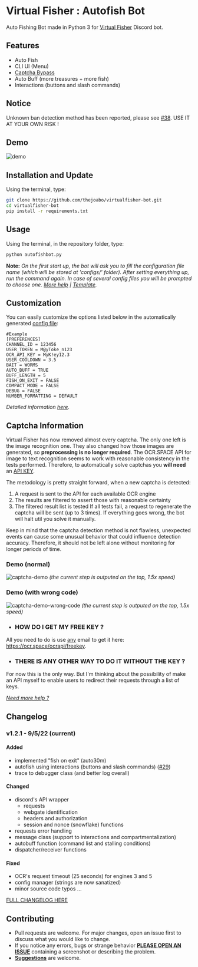 # Virtual Fisher : Autofish Bot
Auto Fishing Bot made in Python 3 for [Virtual Fisher](https://virtualfisher.com/) Discord bot.

## Features
- Auto Fish 
- CLI UI (Menu)
- [Captcha Bypass](#captcha-information)
- Auto Buff (more treasures + more fish)
- Interactions (buttons and slash commands)

## Notice
Unknown ban detection method has been reported, please see [#38](https://github.com/thejoabo/virtualfisher-bot/issues/38). USE IT AT YOUR OWN RISK !

## Demo
![demo](assets/images/demo.gif)


## Installation and Update
Using the terminal, type:
```bash
git clone https://github.com/thejoabo/virtualfisher-bot.git
cd virtualfisher-bot
pip install -r requirements.txt
```

## Usage
Using the terminal, in the repository folder, type:
```bash
python autofishbot.py
```
**Note:** *On the first start up, the bot will ask you to fill the configuration file name (which will be stored at 'configs/' folder). After setting everything up, run the command again. In case of several config files you will be prompted to choose one. [More help](assets/faq.md) | [Template](assets/template.config).*

## Customization

You can easily customize the options listed below in the automatically generated [config file](assets/template.config):

```config
#Example
[PREFERENCES]
CHANNEL_ID = 123456
USER_TOKEN = M@yToke_n123
OCR_API_KEY = MyK!ey12.3
USER_COOLDOWN = 3.5
BAIT = WORMS
AUTO_BUFF = TRUE
BUFF_LENGTH = 5
FISH_ON_EXIT = FALSE
COMPACT_MODE = FALSE
DEBUG = FALSE
NUMBER_FORMATTING = DEFAULT
```
*Detailed information [here](assets/faq.md).*


## Captcha Information
Virtual Fisher has now removed almost every captcha. The only one left is the image recognition one. They also changed how those images are generated, so **preprocessing is no longer required**. The OCR.SPACE API for image to text recognition seems to work with reasonable consistency in the tests performed. Therefore, to automatically solve captchas you **will need** an [API KEY](#how-do-i-get-my-free-key-).

The metodology is pretty straight forward, when a new captcha is detected:

1. A request is sent to the API for each available OCR engine
2. The results are filtered to assert those with reasonable certainty
3. The filtered result list is tested
If all tests fail, a request to regenerate the captcha will be sent (up to 3 times). If everything goes wrong, the bot will halt util you solve it manually.

Keep in mind that the captcha detection method  is not flawless, unexpected events can cause some unusual behavior that could influence detection accuracy. Therefore, it should not be left alone without monitoring for longer periods of time.
### Demo (normal)
![captcha-demo](assets/images/captcha-demo.gif)
*(the current step is outputed on the top, 1.5x speed)*

### Demo (with wrong code)
![captcha-demo-wrong-code](assets/images/captcha-with-wrong-code.gif)
*(the current step is outputed on the top, 1.5x speed)*

- ### HOW DO I GET MY **FREE** KEY ?
All you need to do is use [any](https://temp-mail.io/en) email to get it here: https://ocr.space/ocrapi/freekey.

- ### THERE IS ANY OTHER WAY TO DO IT **WITHOUT** THE KEY ?
For now this is the only way. But I'm thinking about the possibility of make an API myself to enable users to redirect their requests through a list of keys.

*[Need more help ?](assets/faq.md#how-do-i-get-my-ocrapikey-)*


## Changelog
### v1.2.1 - 9/5/22 (current)
#### **Added**
- implemented "fish on exit" (auto30m)
- autofish using interactions (buttons and slash commands) ([#29](https://github.com/thejoabo/virtualfisher-bot/issues/29))
- trace to debugger class (and better log overall)
#### **Changed**
- discord's API wrapper
  -  requests 
  -  webgate identification
  -  headers and authorization
  -  session and nonce (snowflake) functions
- requests error handling
- message class (support to interactions and compartmentalization)
- autobuff function (command list and stalling conditions)
- dispatcher/receiver functions
#### **Fixed**
- OCR's request timeout (25 seconds) for engines 3 and 5
- config manager (strings are now sanatized)
- minor source code typos
...

[FULL CHANGELOG HERE](assets/changelog.md)


## Contributing
- Pull requests are welcome. For major changes, open an issue first to discuss what you would like to change.
- If you notice any errors, bugs or strange behavior **[PLEASE OPEN AN ISSUE](https://github.com/thejoabo/virtualfisher-bot/issues/new)** containing a screenshot or describing the problem.
- [**Suggestions**](https://github.com/thejoabo/virtualfisher-bot/discussions/new) are welcome.

